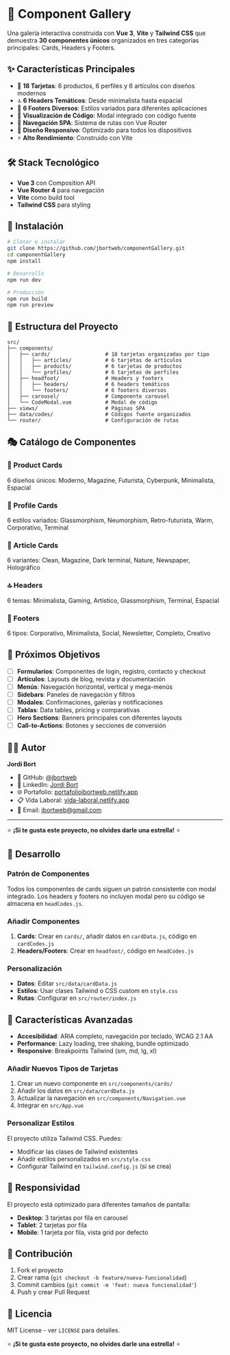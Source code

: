 # 🎨 Component Gallery

Una galería interactiva construida con **Vue 3**, **Vite** y **Tailwind CSS** que demuestra **30 componentes únicos** organizados en tres categorías principales: Cards, Headers y Footers.

## ✨ Características Principales

- 🎴 **18 Tarjetas**: 6 productos, 6 perfiles y 6 artículos con diseños modernos
- 🔝 **6 Headers Temáticos**: Desde minimalista hasta espacial
- 🔻 **6 Footers Diversos**: Estilos variados para diferentes aplicaciones
- 📄 **Visualización de Código**: Modal integrado con código fuente
- 🎠 **Navegación SPA**: Sistema de rutas con Vue Router
- 📱 **Diseño Responsivo**: Optimizado para todos los dispositivos
- ⚡ **Alto Rendimiento**: Construido con Vite

## 🛠️ Stack Tecnológico

- **Vue 3** con Composition API
- **Vue Router 4** para navegación
- **Vite** como build tool
- **Tailwind CSS** para styling

## 🚀 Instalación

```bash
# Clonar e instalar
git clone https://github.com/jbortweb/componentGallery.git
cd componentGallery
npm install

# Desarrollo
npm run dev

# Producción
npm run build
npm run preview
```

## 📁 Estructura del Proyecto

```
src/
├── components/
│   ├── cards/                  # 18 tarjetas organizadas por tipo
│   │   ├── articles/           # 6 tarjetas de artículos
│   │   ├── products/           # 6 tarjetas de productos
│   │   └── profiles/           # 6 tarjetas de perfiles
│   ├── headfoot/               # Headers y footers
│   │   ├── headers/            # 6 headers temáticos
│   │   └── footers/            # 6 footers diversos
│   ├── carousel/               # Componente carousel
│   └── CodeModal.vue           # Modal de código
├── views/                      # Páginas SPA
├── data/codes/                 # Códigos fuente organizados
└── router/                     # Configuración de rutas
```

## 🎭 Catálogo de Componentes

### 🛒 Product Cards

6 diseños únicos: Moderno, Magazine, Futurista, Cyberpunk, Minimalista, Espacial

### 👤 Profile Cards

6 estilos variados: Glassmorphism, Neumorphism, Retro-futurista, Warm, Corporativo, Terminal

### 📰 Article Cards

6 variantes: Clean, Magazine, Dark terminal, Nature, Newspaper, Holográfico

### 🔝 Headers

6 temas: Minimalista, Gaming, Artístico, Glassmorphism, Terminal, Espacial

### 🔻 Footers

6 tipos: Corporativo, Minimalista, Social, Newsletter, Completo, Creativo

## 🎯 Próximos Objetivos

- [ ] **Formularios**: Componentes de login, registro, contacto y checkout
- [ ] **Artículos**: Layouts de blog, revista y documentación
- [ ] **Menús**: Navegación horizontal, vertical y mega-menús
- [ ] **Sidebars**: Paneles de navegación y filtros
- [ ] **Modales**: Confirmaciones, galerías y notificaciones
- [ ] **Tablas**: Data tables, pricing y comparativas
- [ ] **Hero Sections**: Banners principales con diferentes layouts
- [ ] **Call-to-Actions**: Botones y secciones de conversión

## 🙋‍♂️ Autor

**Jordi Bort**

- 🐙 GitHub: [@jbortweb](https://github.com/jbortweb)
- 💼 LinkedIn: [Jordi Bort](https://www.linkedin.com/in/jordi-bort/)
- 🌐 Portafolio: [portafoliojbortweb.netlify.app](https://portafoliojbortweb.netlify.app/)
- 📋 Vida Laboral: [vida-laboral.netlify.app](https://vida-laboral.netlify.app/)
- 📧 Email: jbortweb@gmail.com

---

⭐ **¡Si te gusta este proyecto, no olvides darle una estrella!** ⭐

## 🎨 Desarrollo

### Patrón de Componentes

Todos los componentes de cards siguen un patrón consistente con modal integrado. Los headers y footers no incluyen modal pero su código se almacena en `headCodes.js`.

### Añadir Componentes

1. **Cards**: Crear en `cards/`, añadir datos en `cardData.js`, código en `cardCodes.js`
2. **Headers/Footers**: Crear en `headfoot/`, código en `headCodes.js`

### Personalización

- **Datos**: Editar `src/data/cardData.js`
- **Estilos**: Usar clases Tailwind o CSS custom en `style.css`
- **Rutas**: Configurar en `src/router/index.js`

## 🌟 Características Avanzadas

- **Accesibilidad**: ARIA completo, navegación por teclado, WCAG 2.1 AA
- **Performance**: Lazy loading, tree shaking, bundle optimizado
- **Responsive**: Breakpoints Tailwind (sm, md, lg, xl)

### Añadir Nuevos Tipos de Tarjetas

1. Crear un nuevo componente en `src/components/cards/`
2. Añadir los datos en `src/data/cardData.js`
3. Actualizar la navegación en `src/components/Navigation.vue`
4. Integrar en `src/App.vue`

### Personalizar Estilos

El proyecto utiliza Tailwind CSS. Puedes:

- Modificar las clases de Tailwind existentes
- Añadir estilos personalizados en `src/style.css`
- Configurar Tailwind en `tailwind.config.js` (si se crea)

## 📱 Responsividad

El proyecto está optimizado para diferentes tamaños de pantalla:

- **Desktop**: 3 tarjetas por fila en carousel
- **Tablet**: 2 tarjetas por fila
- **Mobile**: 1 tarjeta por fila, vista grid por defecto

## 🤝 Contribución

1. Fork el proyecto
2. Crear rama (`git checkout -b feature/nueva-funcionalidad`)
3. Commit cambios (`git commit -m 'feat: nueva funcionalidad'`)
4. Push y crear Pull Request

## 📄 Licencia

MIT License - ver `LICENSE` para detalles.

⭐ **¡Si te gusta este proyecto, no olvides darle una estrella!** ⭐
